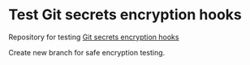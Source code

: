 # Test Git secrets encryption hooks

[//]: # "SPDX-License-Identifier: MIT"

Repository for testing [Git secrets encryption hooks](https://github.com/timaliev/git-secrets-encryption)

Create new branch for safe encryption testing.
